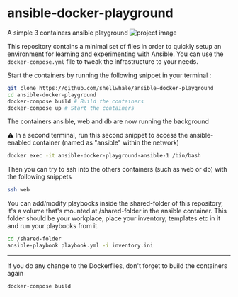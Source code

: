 # ansible-docker-playground
A simple 3 containers ansible playground
![project image](https://i.imgur.com/jwf0hv9.png)

This repository contains a minimal set of files in order to quickly setup an environment for learning and experimenting with Ansible. 
You can use the `docker-compose.yml` file to tweak the infrastructure to your needs.

Start the containers by running the following snippet in your terminal :

```bash
git clone https://github.com/shellwhale/ansible-docker-playground
cd ansible-docker-playground
docker-compose build # Build the containers
docker-compose up # Start the containers
```
The containers ansible, web and db are now running the background

⚠ In a second terminal, run this second snippet to access the ansible-enabled container (named as "ansible" within the network) 

```bash
docker exec -it ansible-docker-playground-ansible-1 /bin/bash
```

Then you can try to ssh into the others containers (such as web or db) with the following snippets

```bash
ssh web
```

You can add/modify playbooks inside the shared-folder of this repository, it's a volume that's mounted at /shared-folder in the ansible container. This folder should be your workplace, place your inventory, templates etc in it and run your playbooks from it.
```bash
cd /shared-folder
ansible-playbook playbook.yml -i inventory.ini
```

---

If you do any change to the Dockerfiles, don't forget to build the containers again
```bash
docker-compose build
```
